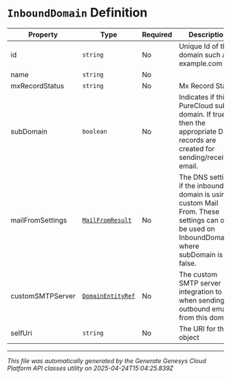 # `InboundDomain` Definition

| Property | Type | Required | Description |
|----------|------|----------|-------------|
| id | `string` | No | Unique Id of the domain such as: example.com |
| name | `string` | No |  |
| mxRecordStatus | `string` | No | Mx Record Status |
| subDomain | `boolean` | No | Indicates if this a PureCloud sub-domain.  If true, then the appropriate DNS records are created for sending/receiving email. |
| mailFromSettings | [`MailFromResult`](mailfromresult-definition.md) | No | The DNS settings if the inbound domain is using a custom Mail From. These settings can only be used on InboundDomains where subDomain is false. |
| customSMTPServer | [`DomainEntityRef`](domainentityref-definition.md) | No | The custom SMTP server integration to use when sending outbound emails from this domain. |
| selfUri | `string` | No | The URI for this object |

---

*This file was automatically generated by the Generate Genesys Cloud Platform API classes utility on 2025-04-24T15:04:25.839Z*